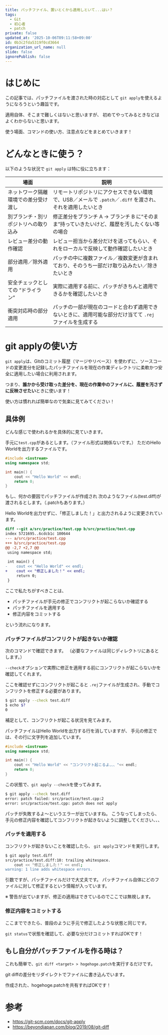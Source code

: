 ```yaml
---
title: パッチファイル、置いとくから適用しといて...はい？
tags:
  - Git
  - 初心者
  - patch
private: false
updated_at: '2025-10-06T09:11:58+09:00'
id: 0b3c2fda5319f0cd3664
organization_url_name: null
slide: false
ignorePublish: false
---
```

# はじめに

この記事では、パッチファイルを渡された時の対応として
`git apply`を使えるようになろうという趣旨です。

適用自体、そこまで難しくはないと思いますが、
初めてやってみるときなどはよくわからないと思います。

使う場面、コマンドの使い方、注意点などをまとめていきます！

# どんなときに使う？

以下のような状況で `git apply` は特に役に立ちます：

| 場面 | 説明 |
|---|---|
| ネットワーク隔離環境での差分受け渡し | リモートリポジトリにアクセスできない環境で、USB／メールで `.patch`／`.diff` を渡され、それを適用したいとき |
| 別ブランチ・別リポジトリへの取り込み | 修正差分をブランチ A → ブランチ B に“そのまま”持っていきたいけど、履歴を汚したくない等の場合 |
| レビュー差分の動作確認 | レビュー担当から差分だけを送ってもらい、それをローカルで反映して動作確認したいとき |
| 部分適用／除外適用 | パッチの中に複数ファイル／複数変更が含まれており、そのうち一部だけ取り込みたい／除きたいとき |
| 安全チェックとしての “ドライラン” | 実際に適用する前に、パッチがきちんと適用できるかを確認したいとき |
| 衝突対応時の部分適用 | パッチの一部が現在のコードと合わず適用できないときに、適用可能な部分だけ当てて `.rej` ファイルを生成する |


# git applyの使い方

`git apply`は、Gitのコミット履歴（マージやリベース）を使わずに、ソースコードの変更差分を記録したパッチファイルを現在の作業ディレクトリに柔軟かつ安全に適用したい場合に利用されます。

つまり、**誰かから受け取った差分を、現在の作業中のファイルに、履歴を汚さずに反映させたい**ときに使います！

使い方は慣れれば簡単なので気楽に見てみてください！

## 具体例

どんな感じで使われるかを具体的に見ていきます。

手元に`test.cpp`があるとします。（ファイル形式は関係ないです。）
ただのHello Worldを出力するファイルです。

```c++
#include <iostream>
using namespace std;

int main() {
    cout << "Hello World" << endl;
    return 0;
}
```

もし、何かの要因でパッチファイルが作成され
次のようなファイル(test.diff)が渡されるとします。（.patchもあります。）

  Hello Worldを出力せずに、「修正しました！」と出力されるように変更されています。

```diff
diff --git a/src/practice/test.cpp b/src/practice/test.cpp
index 5721695..6cdcb1c 100644
--- a/src/practice/test.cpp
+++ b/src/practice/test.cpp
@@ -2,7 +2,7 @@
 using namespace std;
 
 int main() {
-    cout << "Hello World" << endl;
+    cout << "修正しました！" << endl;   
     return 0;
 }
```

ここで私たちがすべきことは、

- パッチファイルが手元の修正でコンフリクトが起こらないか確認する
- パッチファイルを適用する
- 修正内容をコミットする

という流れになります。

### パッチファイルがコンフリクトが起きないか確認

次のコマンドで確認できます。
（必要なファイルは同じディレクトリにあるとします。）

`--check`オプションで実際に修正を適用する前にコンフリクトが起こらないかを確認してくれます。

ここを確認せずにコンフリクトが起こると
`.rej`ファイルが生成され、手動でコンフリクトを修正する必要があります。

```bash
$ git apply --check test.diff
$ echo $?
0
```

補足として、コンフリクトが起こる状況を見てみます。

パッチファイルはHello Worldを出力する行を消していますが、
手元の修正では、その行に文字列を追加しています。

```c++
#include <iostream>
using namespace std;

int main() {
    cout << "Hello World" << "コンフリクト起こるよ、、、"<< endl;
    return 0;
}
```

この状態で、`git apply --check`を使ってみます。

```bash
$ git apply --check test.diff
error: patch failed: src/practice/test.cpp:2
error: src/practice/test.cpp: patch does not apply
```

パッチが失敗するよ〜というエラーが出ていますね。
こうなってしまったら、手元の修正内容を確認してコンフリクトが起きないように調整してください、、、

### パッチを適用する

コンフリクトが起きないことを確認したら、
`git apply`コマンドを実行します。

```bash
$ git apply test.diff
src/practice/test.diff:10: trailing whitespace.
    cout << "修正しました！" << endl;   
warning: 1 line adds whitespace errors.
```

引数ですが、パッチファイルだけで大丈夫です。
パッチファイル自体にどのファイルに対して修正するという情報が入っています。

※ 警告が出ていますが、修正の適用はできているのでここでは無視します。

### 修正内容をコミットする

ここまでできたら、普段のように手元で修正したような状態と同じです。

`git status`で状態を確認して、必要な分だけコミットすればOKです！


## もし自分がパッチファイルを作る時は？

これも簡単で、`git diff <target> > hogehoge.patch`を実行するだけです。

git diffの差分をリダイレクトでファイルに書き込んでいます。

作成された、hogehoge.patchを共有すればOKです！

# 参考

- https://git-scm.com/docs/git-apply
- https://beyondjapan.com/blog/2019/08/git-diff

